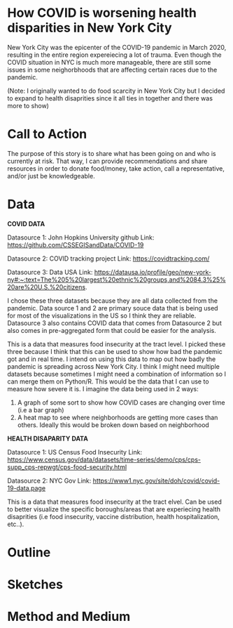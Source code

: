 
# How COVID is worsening health disparities in New York City

New York City was the epicenter of the COVID-19 pandemic in March 2020, resulting in the entire region expereiecing a lot of trauma. Even though the COVID situation in NYC is much more manageable, there are still some issues in some neighorbhoods that are affecting certain races due to the pandemic.

(Note: I originally wanted to do food scarcity in New York City but I decided to expand to health disaprities since it all ties in together and there was more to show)

# Call to Action

The purpose of this story is to share what has been going on and who is currently at risk. That way, I can provide recommendations and share resources in order to donate food/money, take action, call a representative, and/or just be knowledgeable. 


# Data

**COVID DATA**

Datasource 1: John Hopkins University github
Link: https://github.com/CSSEGISandData/COVID-19

Datasource 2: COVID tracking project 
Link: https://covidtracking.com/

Datasource 3: Data USA
Link: https://datausa.io/profile/geo/new-york-ny#:~:text=The%205%20largest%20ethnic%20groups,and%2084.3%25%20are%20U.S.%20citizens.


I chose these three datasets because they are all data collected from the pandemic. Data source 1 and 2 are primary souce data that is being used for most of the visualizations in the US so I think they are reliable. Datasource 3 also contains COVID data that comes from Datasource 2 but also comes in pre-aggregated form that could be easier for the analysis. 

This is a data that measures food insecurity at the tract level. I picked these three because I think that this can be used to show how bad the pandemic got and in real time. I intend on using this data to map out how badly the pandemic is spreading across New York City. I think I might need multiple datasets because sometimes I might need a combination of information so I can merge them on Python/R. This would be the data that I can use to measure how severe it is. I imagine the data being used in 2 ways:

1. A graph of some sort to show how COVID cases are changing over time (i.e a bar graph)
2. A heat map to see where neighborhoods are getting more cases than others. Ideally this would be broken down based on neighborhood

**HEALTH DISAPARITY DATA**

Datasource 1: US Census Food Insecurity 
Link: https://www.census.gov/data/datasets/time-series/demo/cps/cps-supp_cps-repwgt/cps-food-security.html

Datasource 2: NYC Gov
Link: https://www1.nyc.gov/site/doh/covid/covid-19-data.page

This is a data that measures food insecurity at the tract elvel. Can be used to better visualize the specific boroughs/areas that are experiecing health disaprities (i.e food insecurity, vaccine distribution, health hospitalization, etc..). 


# Outline
# Sketches
# Method and Medium
